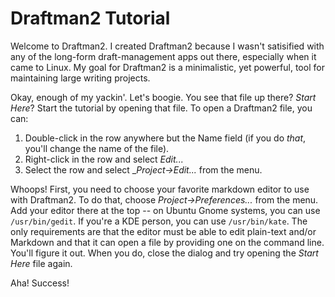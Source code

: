 # Draftman2 Tutorial

Welcome to Draftman2. I created Draftman2 because I wasn't satisified with any of the long-form draft-management apps out there, especially when it came to Linux. My goal for Draftman2 is a minimalistic, yet powerful, tool for maintaining large writing projects.

Okay, enough of my yackin'. Let's boogie. You see that file up there? _Start Here_? Start the tutorial by opening that file. To open a Draftman2 file, you can:

1. Double-click in the row anywhere but the Name field (if you do _that_, you'll change the name of the file).
2. Right-click in the row and select _Edit..._
3. Select the row and select __Project->Edit..._ from the menu.

Whoops! First, you need to choose your favorite markdown editor to use with Draftman2. To do that, choose _Project->Preferences..._ from the menu. Add your editor there at the top -- on Ubuntu Gnome systems, you can use `/usr/bin/gedit`. If you're a KDE person, you can use `/usr/bin/kate`. The only requirements are that the editor must be able to edit plain-text and/or Markdown and that it can open a file by providing one on the command line. You'll figure it out. When you do, close the dialog and try opening the _Start Here_ file again.

Aha! Success!
